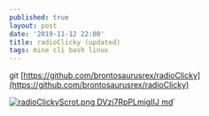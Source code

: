 ```yaml
---
published: true
layout: post
date: '2019-11-12 22:00'
title: radioClicky (updated)
tags: mine cli bash linux
---
```

git
[https://github.com/brontosaurusrex/radioClicky](https://github.com/brontosaurusrex/radioClicky)

[![radioClickyScrot.png DVzj7RpPLmigIIJ md](https://i.imgur.com/wDGGB5nl.png)̉](https://i.imgur.com/wDGGB5n.png)
